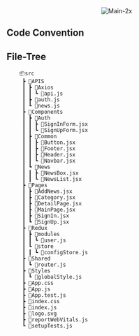 <div align="center">
<img src="https://i.ibb.co/K9M7yvy/Main-2x.jpg" alt="Main-2x" border="0">
</div>



## Code Convention


## File-Tree

        📦src
         ┣ 📂APIS
         ┃ ┣ 📂Axios
         ┃ ┃ ┗ 📜api.js
         ┃ ┣ 📜auth.js
         ┃ ┗ 📜news.js
         ┣ 📂Components
         ┃ ┣ 📂Auth
         ┃ ┃ ┣ 📜SignInForm.jsx
         ┃ ┃ ┗ 📜SignUpForm.jsx
         ┃ ┣ 📂Common
         ┃ ┃ ┣ 📜Button.jsx
         ┃ ┃ ┣ 📜Footer.jsx
         ┃ ┃ ┣ 📜Header.jsx
         ┃ ┃ ┗ 📜Navbar.jsx
         ┃ ┗ 📂News
         ┃ ┃ ┣ 📜NewsBox.jsx
         ┃ ┃ ┗ 📜NewsList.jsx
         ┣ 📂Pages
         ┃ ┣ 📜AddNews.jsx
         ┃ ┣ 📜Category.jsx
         ┃ ┣ 📜DetailPage.jsx
         ┃ ┣ 📜MainPage.jsx
         ┃ ┣ 📜SignIn.jsx
         ┃ ┗ 📜SignUp.jsx
         ┣ 📂Redux
         ┃ ┣ 📂modules
         ┃ ┃ ┗ 📜user.js
         ┃ ┗ 📂store
         ┃ ┃ ┗ 📜configStore.js
         ┣ 📂Shared
         ┃ ┗ 📜router.js
         ┣ 📂Styles
         ┃ ┗ 📜globalStyle.js
         ┣ 📜App.css
         ┣ 📜App.js
         ┣ 📜App.test.js
         ┣ 📜index.css
         ┣ 📜index.js
         ┣ 📜logo.svg
         ┣ 📜reportWebVitals.js
         ┗ 📜setupTests.js
